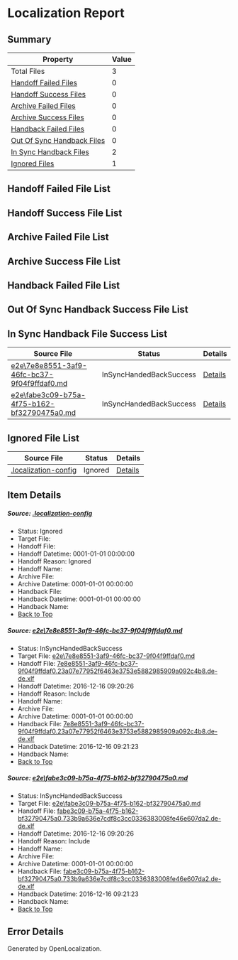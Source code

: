 # <a name='report-top'></a> Localization Report

## Summary
 Property | Value 
 -------- | ----- 
 Total Files | 3
[ Handoff Failed Files ](#handoff-failed-list)| 0
[ Handoff Success Files ](#handoff-success-list)| 0
[ Archive Failed Files ](#archive-failed-list)| 0
[ Archive Success Files ](#archive-success-list)| 0
[ Handback Failed Files ](#handback-failed-list)| 0
[ Out Of Sync Handback Files ](#outofsync-handback-success-list)| 0
[ In Sync Handback Files ](#insync-handback-success-list)| 2
[ Ignored Files ](#ignored-list)| 1

## <a name='handoff-failed-list'></a> Handoff Failed File List

## <a name='handoff-success-list'></a> Handoff Success File List

## <a name='archive-failed-list'></a> Archive Failed File List

## <a name='archive-success-list'></a> Archive Success File List

## <a name='handback-failed-list'></a> Handback Failed File List

## <a name='outofsync-handback-success-list'></a> Out Of Sync Handback Success File List

## <a name='insync-handback-success-list'></a> In Sync Handback File Success List
 Source File | Status | Details 
 ----------- | ------ | ------- 
 [e2e\7e8e8551-3af9-46fc-bc37-9f04f9ffdaf0.md](https://github.com/OpenLocalizationTestOrg/ol-test0/blob/c70b84be33068d8d3457bbb9be342c5b1b65149e/e2e/7e8e8551-3af9-46fc-bc37-9f04f9ffdaf0.md) | InSyncHandedBackSuccess | [Details](#759124d0f58352303defa9e7cda78ce1b4f0a9f41)
 [e2e\fabe3c09-b75a-4f75-b162-bf32790475a0.md](https://github.com/OpenLocalizationTestOrg/ol-test0/blob/c70b84be33068d8d3457bbb9be342c5b1b65149e/e2e/fabe3c09-b75a-4f75-b162-bf32790475a0.md) | InSyncHandedBackSuccess | [Details](#a4dfa4b2fc63b8ce86ad5b5d8ac521fb4a1dbceb2)

## <a name='ignored-list'></a> Ignored File List
 Source File | Status | Details 
 ----------- | ------ | ------- 
 [.localization-config](https://github.com/OpenLocalizationTestOrg/ol-test0/blob/c70b84be33068d8d3457bbb9be342c5b1b65149e/.localization-config) | Ignored | [Details](#cb0632cf59c1387fc1742bfb9fa3c47f87e2e5c90)

## Item Details
##### <a name='cb0632cf59c1387fc1742bfb9fa3c47f87e2e5c90'></a> Source: [.localization-config](https://github.com/OpenLocalizationTestOrg/ol-test0/blob/c70b84be33068d8d3457bbb9be342c5b1b65149e/.localization-config)
* Status: Ignored
* Target File: 
* Handoff File: 
* Handoff Datetime: 0001-01-01 00:00:00
* Handoff Reason: Ignored
* Handoff Name: 
* Archive File: 
* Archive Datetime: 0001-01-01 00:00:00
* Handback File: 
* Handback Datetime: 0001-01-01 00:00:00
* Handback Name: 
* [Back to Top](#report-top)

##### <a name='759124d0f58352303defa9e7cda78ce1b4f0a9f41'></a> Source: [e2e\7e8e8551-3af9-46fc-bc37-9f04f9ffdaf0.md](https://github.com/OpenLocalizationTestOrg/ol-test0/blob/c70b84be33068d8d3457bbb9be342c5b1b65149e/e2e/7e8e8551-3af9-46fc-bc37-9f04f9ffdaf0.md)
* Status: InSyncHandedBackSuccess
* Target File: [e2e\7e8e8551-3af9-46fc-bc37-9f04f9ffdaf0.md](https://github.com/OpenLocalizationTestOrg/ol-test0-dede/blob/c0ff3c88fa3fd3043b6b4f68e9b5063923c293fe/e2e/7e8e8551-3af9-46fc-bc37-9f04f9ffdaf0.md)
* Handoff File: [7e8e8551-3af9-46fc-bc37-9f04f9ffdaf0.23a07e77952f6463e3753e5882985909a092c4b8.de-de.xlf](https://github.com/OpenLocalizationTestOrg/ol-test0-handoff/blob/f9b9af2c5cdd8d220649c6f11d4870ebb597ad0f/ol-handoff/OpenLocalizationTestOrg/ol-test0-dede/xinjiang/ht/7e8e8551-3af9-46fc-bc37-9f04f9ffdaf0.23a07e77952f6463e3753e5882985909a092c4b8.de-de.xlf)
* Handoff Datetime: 2016-12-16 09:20:26
* Handoff Reason: Include
* Handoff Name: 
* Archive File: 
* Archive Datetime: 0001-01-01 00:00:00
* Handback File: [7e8e8551-3af9-46fc-bc37-9f04f9ffdaf0.23a07e77952f6463e3753e5882985909a092c4b8.de-de.xlf](https://github.com/OpenLocalizationTestOrg/ol-test0-handback/blob/2e734fa7a4299df5f2086a41f098a5940921fd66/ol-handback/OpenLocalizationTestOrg/ol-test0-dede/xinjiang/ht/7e8e8551-3af9-46fc-bc37-9f04f9ffdaf0.23a07e77952f6463e3753e5882985909a092c4b8.de-de.xlf)
* Handback Datetime: 2016-12-16 09:21:23
* Handback Name: 
* [Back to Top](#report-top)

##### <a name='a4dfa4b2fc63b8ce86ad5b5d8ac521fb4a1dbceb2'></a> Source: [e2e\fabe3c09-b75a-4f75-b162-bf32790475a0.md](https://github.com/OpenLocalizationTestOrg/ol-test0/blob/c70b84be33068d8d3457bbb9be342c5b1b65149e/e2e/fabe3c09-b75a-4f75-b162-bf32790475a0.md)
* Status: InSyncHandedBackSuccess
* Target File: [e2e\fabe3c09-b75a-4f75-b162-bf32790475a0.md](https://github.com/OpenLocalizationTestOrg/ol-test0-dede/blob/c0ff3c88fa3fd3043b6b4f68e9b5063923c293fe/e2e/fabe3c09-b75a-4f75-b162-bf32790475a0.md)
* Handoff File: [fabe3c09-b75a-4f75-b162-bf32790475a0.733b9a636e7cdf8c3cc0336383008fe46e607da2.de-de.xlf](https://github.com/OpenLocalizationTestOrg/ol-test0-handoff/blob/f9b9af2c5cdd8d220649c6f11d4870ebb597ad0f/ol-handoff/OpenLocalizationTestOrg/ol-test0-dede/xinjiang/ht/fabe3c09-b75a-4f75-b162-bf32790475a0.733b9a636e7cdf8c3cc0336383008fe46e607da2.de-de.xlf)
* Handoff Datetime: 2016-12-16 09:20:26
* Handoff Reason: Include
* Handoff Name: 
* Archive File: 
* Archive Datetime: 0001-01-01 00:00:00
* Handback File: [fabe3c09-b75a-4f75-b162-bf32790475a0.733b9a636e7cdf8c3cc0336383008fe46e607da2.de-de.xlf](https://github.com/OpenLocalizationTestOrg/ol-test0-handback/blob/2e734fa7a4299df5f2086a41f098a5940921fd66/ol-handback/OpenLocalizationTestOrg/ol-test0-dede/xinjiang/ht/fabe3c09-b75a-4f75-b162-bf32790475a0.733b9a636e7cdf8c3cc0336383008fe46e607da2.de-de.xlf)
* Handback Datetime: 2016-12-16 09:21:23
* Handback Name: 
* [Back to Top](#report-top)


## Error Details

Generated by OpenLocalization.
